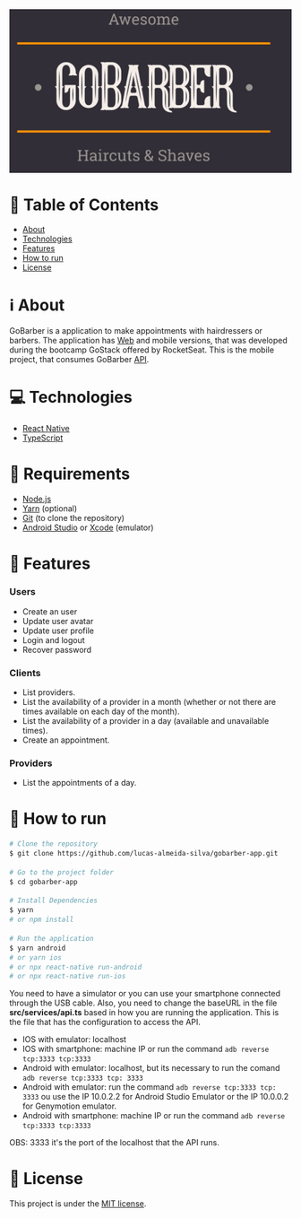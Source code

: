 <div style="display: flex; justify-content: center;">
   <img src=".github/gobarber-logo.jpg" alt="GoBarber" width="100%"/>
</div>

# :page_with_curl: Table of Contents

* [About](#information_source-about)
* [Technologies](#computer-technologies)
* [Features](#rocket-features)
* [How to run](#seedling-how-to-run)
* [License](#pencil-license)

# :information_source: About

GoBarber is a application to make appointments with hairdressers or barbers. The application has [Web](https://github.com/lucas-almeida-silva/gobarber-web) and mobile versions, that was developed during the bootcamp GoStack offered by RocketSeat. This is the mobile project, that consumes GoBarber [API](https://github.com/lucas-almeida-silva/gobarber-api).

# :computer: Technologies

- [React Native](https://reactnative.dev/)
- [TypeScript](https://www.typescriptlang.org/)

# :page_with_curl: Requirements

- [Node.js](https://nodejs.org/)
- [Yarn](https://yarnpkg.com/) (optional)
- [Git](https://git-scm.com/) (to clone the repository)
- [Android Studio](https://developer.android.com/studio) or [Xcode](https://developer.apple.com/xcode/) (emulator)

# :rocket: Features

### Users

- Create an user
- Update user avatar
- Update user profile
- Login and logout
- Recover password

### Clients

- List providers.
- List the availability of a provider in a month (whether or not there are times available on each day of the month).
- List the availability of a provider in a day (available and unavailable times).
- Create an appointment.

### Providers

- List the appointments of a day.

# :seedling: How to run

```bash
# Clone the repository
$ git clone https://github.com/lucas-almeida-silva/gobarber-app.git

# Go to the project folder
$ cd gobarber-app

# Install Dependencies
$ yarn
# or npm install

# Run the application
$ yarn android
# or yarn ios
# or npx react-native run-android
# or npx react-native run-ios
```
You need to have a simulator or you can use your smartphone connected through the USB cable.
Also, you need to change the baseURL in the file **src/services/api.ts** based in how you are running the application. This is the file that has the configuration to access the API.

-   IOS with emulator: localhost
-   IOS with smartphone: machine IP or run the command `adb reverse tcp:3333 tcp:3333`
-   Android with emulator: localhost, but its necessary to run the comand `adb reverse tcp:3333 tcp: 3333`
-   Android with emulator: run the command `adb reverse tcp:3333 tcp: 3333` ou use the IP 10.0.2.2 for Android Studio Emulator or the IP 10.0.0.2 for Genymotion emulator.
-   Android with smartphone: machine IP or run the command `adb reverse tcp:3333 tcp:3333`

OBS: 3333 it's the port of the localhost that the API runs.

# :pencil: License

This project is under the [MIT license](LICENSE).
